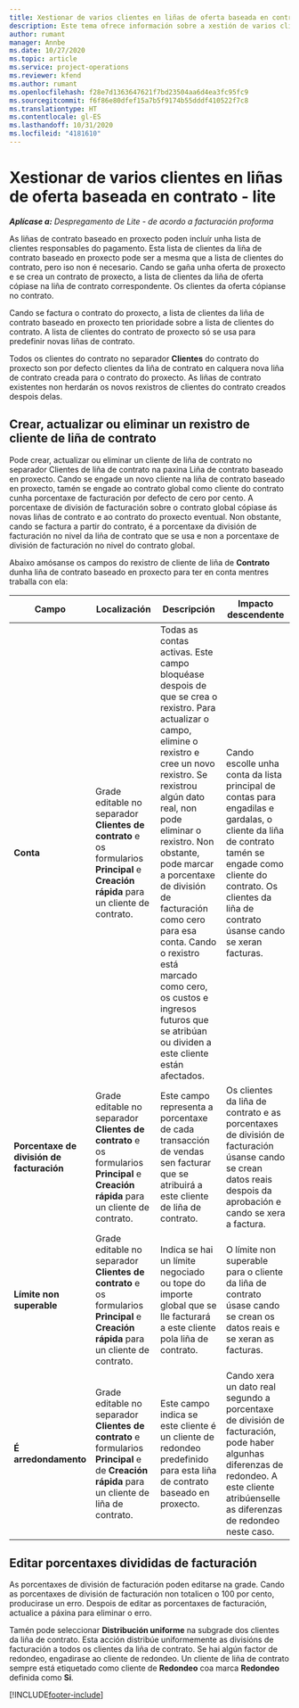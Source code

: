 ```yaml
---
title: Xestionar de varios clientes en liñas de oferta baseada en contrato - lite
description: Este tema ofrece información sobre a xestión de varios clientes en liñas de contrato baseado en proxecto.
author: rumant
manager: Annbe
ms.date: 10/27/2020
ms.topic: article
ms.service: project-operations
ms.reviewer: kfend
ms.author: rumant
ms.openlocfilehash: f28e7d1363647621f7bd23504aa6d4ea3fc95fc9
ms.sourcegitcommit: f6f86e80dfef15a7b5f9174b55dddf410522f7c8
ms.translationtype: HT
ms.contentlocale: gl-ES
ms.lasthandoff: 10/31/2020
ms.locfileid: "4181610"
---
```

# <a name="manage-multiple-customers-on-project-based-contract-lines---lite"></a>Xestionar de varios clientes en liñas de oferta baseada en contrato - lite

_**Aplícase a:** Despregamento de Lite - de acordo a facturación proforma_

As liñas de contrato baseado en proxecto poden incluír unha lista de clientes responsables do pagamento. Esta lista de clientes da liña de contrato baseado en proxecto pode ser a mesma que a lista de clientes do contrato, pero iso non é necesario. Cando se gaña unha oferta de proxecto e se crea un contrato de proxecto, a lista de clientes da liña de oferta cópiase na liña de contrato correspondente. Os clientes da oferta cópianse no contrato.

Cando se factura o contrato do proxecto, a lista de clientes da liña de contrato baseado en proxecto ten prioridade sobre a lista de clientes do contrato. A lista de clientes do contrato de proxecto só se usa para predefinir novas liñas de contrato.

Todos os clientes do contrato no separador **Clientes** do contrato do proxecto son por defecto clientes da liña de contrato en calquera nova liña de contrato creada para o contrato do proxecto. As liñas de contrato existentes non herdarán os novos rexistros de clientes do contrato creados despois delas.

## <a name="create-update-or-delete-a-contract-line-customer-record"></a>Crear, actualizar ou eliminar un rexistro de cliente de liña de contrato

Pode crear, actualizar ou eliminar un cliente de liña de contrato no separador Clientes de liña de contrato na paxina Liña de contrato baseado en proxecto. Cando se engade un novo cliente na liña de contrato baseado en proxecto, tamén se engade ao contrato global como cliente do contrato cunha porcentaxe de facturación por defecto de cero por cento. A porcentaxe de división de facturación sobre o contrato global cópiase ás novas liñas de contrato e ao contrato do proxecto eventual. Non obstante, cando se factura a partir do contrato, é a porcentaxe da división de facturación no nivel da liña de contrato que se usa e non a porcentaxe de división de facturación no nivel do contrato global.

Abaixo amósanse os campos do rexistro de cliente de liña de **Contrato** dunha liña de contrato baseado en proxecto para ter en conta mentres traballa con ela:

| Campo | Localización | Descripción | Impacto descendente |
| --- | --- | --- | --- |
| **Conta** | Grade editable no separador **Clientes de contrato** e os formularios **Principal** e **Creación rápida** para un cliente de contrato. | Todas as contas activas. Este campo bloquéase despois de que se crea o rexistro. Para actualizar o campo, elimine o rexistro e cree un novo rexistro. Se rexistrou algún dato real, non pode eliminar o rexistro. Non obstante, pode marcar a porcentaxe de división de facturación como cero para esa conta. Cando o rexistro está marcado como cero, os custos e ingresos futuros que se atribúan ou dividen a este cliente están afectados. | Cando escolle unha conta da lista principal de contas para engadilas e gardalas, o cliente da liña de contrato tamén se engade como cliente do contrato. Os clientes da liña de contrato úsanse cando se xeran facturas. |
| **Porcentaxe de división de facturación** | Grade editable no separador **Clientes de contrato** e os formularios **Principal** e **Creación rápida** para un cliente de contrato. | Este campo representa a porcentaxe de cada transacción de vendas sen facturar que se atribuirá a este cliente de liña de contrato. | Os clientes da liña de contrato e as porcentaxes de división de facturación úsanse cando se crean datos reais despois da aprobación e cando se xera a factura. |
| **Límite non superable** | Grade editable no separador **Clientes de contrato** e os formularios **Principal** e **Creación rápida** para un cliente de contrato. | Indica se hai un límite negociado ou tope do importe global que se lle facturará a este cliente pola liña de contrato. | O límite non superable para o cliente da liña de contrato úsase cando se crean os datos reais e se xeran as facturas. |
| **É arredondamento** | Grade editable no separador **Clientes de contrato** e formularios **Principal** e de **Creación rápida** para un cliente de liña de contrato. | Este campo indica se este cliente é un cliente de redondeo predefinido para esta liña de contrato baseado en proxecto. | Cando xera un dato real segundo a porcentaxe de división de facturación, pode haber algunhas diferenzas de redondeo. A este cliente atribúenselle as diferenzas de redondeo neste caso. |

## <a name="edit-billing-split-percentages"></a>Editar porcentaxes divididas de facturación

As porcentaxes de división de facturación poden editarse na grade. Cando as porcentaxes de división de facturación non totalicen o 100 por cento, producirase un erro. Despois de editar as porcentaxes de facturación, actualice a páxina para eliminar o erro.

Tamén pode seleccionar **Distribución uniforme** na subgrade dos clientes da liña de contrato. Esta acción distribúe uniformemente as divisións de facturación a todos os clientes da liña de contrato. Se hai algún factor de redondeo, engadirase ao cliente de redondeo. Un cliente de liña de contrato sempre está etiquetado como cliente de **Redondeo** coa marca **Redondeo** definida como **Si**.


[!INCLUDE[footer-include](../../includes/footer-banner.md)]